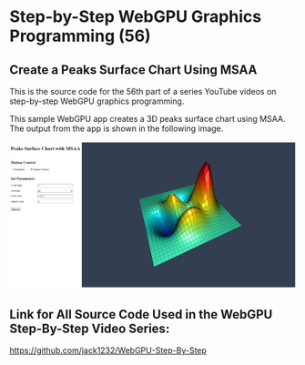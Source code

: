 # Step-by-Step WebGPU Graphics Programming (56) 
## Create a Peaks Surface Chart Using MSAA

This is the source code for the 56th part of a series YouTube videos on step-by-step WebGPU graphics programming.

This sample WebGPU app creates a 3D peaks surface chart using MSAA. The output from the app is shown in the following image.

![image01](dist/assets/image01.png)

## Link for All Source Code Used in the WebGPU Step-By-Step Video Series:

https://github.com/jack1232/WebGPU-Step-By-Step